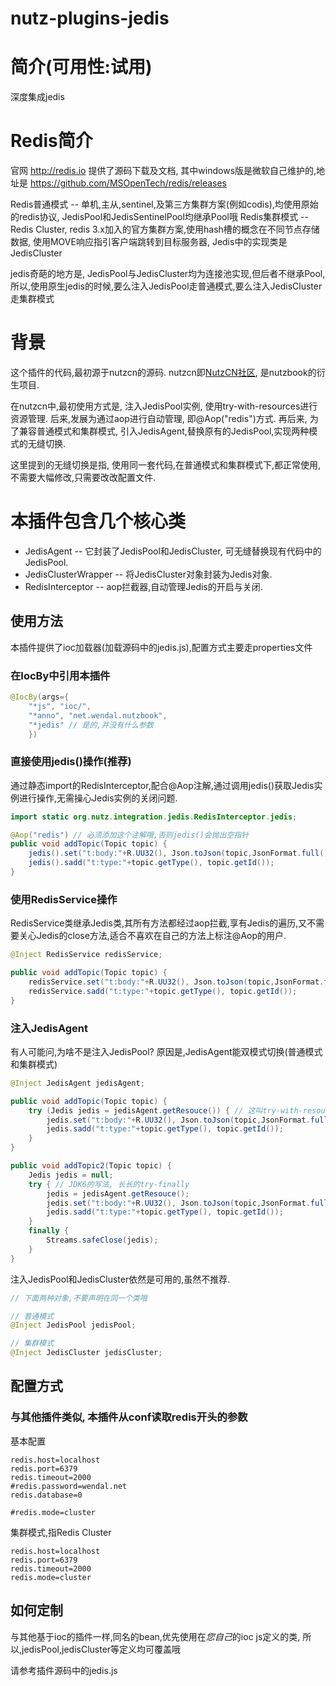 nutz-plugins-jedis
==================================

简介(可用性:试用)
==================================

深度集成jedis

Redis简介
==================================

官网 http://redis.io 提供了源码下载及文档, 其中windows版是微软自己维护的,地址是 https://github.com/MSOpenTech/redis/releases

Redis普通模式 -- 单机,主从,sentinel,及第三方集群方案(例如codis),均使用原始的redis协议, JedisPool和JedisSentinelPool均继承Pool<Jedis>哦
Redis集群模式 -- Redis Cluster, redis 3.x加入的官方集群方案,使用hash槽的概念在不同节点存储数据, 使用MOVE响应指引客户端跳转到目标服务器, Jedis中的实现类是JedisCluster

jedis奇葩的地方是, JedisPool与JedisCluster均为连接池实现,但后者不继承Pool<Jedis>,所以,使用原生jedis的时候,要么注入JedisPool走普通模式,要么注入JedisCluster走集群模式

背景
==================================

这个插件的代码,最初源于nutzcn的源码. nutzcn即[NutzCN社区](https://github.com/wendal/nutz-book-project), 是nutzbook的衍生项目.

在nutzcn中,最初使用方式是, 注入JedisPool实例, 使用try-with-resources进行资源管理.
后来,发展为通过aop进行自动管理, 即@Aop("redis")方式.
再后来, 为了兼容普通模式和集群模式, 引入JedisAgent,替换原有的JedisPool,实现两种模式的无缝切换.

这里提到的无缝切换是指, 使用同一套代码,在普通模式和集群模式下,都正常使用,不需要大幅修改,只需要改改配置文件.

本插件包含几个核心类
==================================

* JedisAgent -- 它封装了JedisPool和JedisCluster, 可无缝替换现有代码中的JedisPool.
* JedisClusterWrapper -- 将JedisCluster对象封装为Jedis对象.
* RedisInterceptor -- aop拦截器,自动管理Jedis的开启与关闭.

使用方法
-------------------------

本插件提供了ioc加载器(加载源码中的jedis.js),配置方式主要走properties文件

### 在IocBy中引用本插件

```java
@IocBy(args={
	"*js", "ioc/",
	"*anno", "net.wendal.nutzbook",
	"*jedis" // 是的,并没有什么参数
	})
```


### 直接使用jedis()操作(推荐)

通过静态import的RedisInterceptor,配合@Aop注解,通过调用jedis()获取Jedis实例进行操作,无需操心Jedis实例的关闭问题.


```java
import static org.nutz.integration.jedis.RedisInterceptor.jedis;

@Aop("redis") // 必须添加这个注解哦,否则jedis()会抛出空指针
public void addTopic(Topic topic) {
	jedis().set("t:body:"+R.UU32(), Json.toJson(topic,JsonFormat.full()));
	jedis().sadd("t:type:"+topic.getType(), topic.getId());
}
```


### 使用RedisService操作

RedisService类继承Jedis类,其所有方法都经过aop拦截,享有Jedis的遍历,又不需要关心Jedis的close方法,适合不喜欢在自己的方法上标注@Aop的用户.

```java
@Inject RedisService redisService;

public void addTopic(Topic topic) {
	redisService.set("t:body:"+R.UU32(), Json.toJson(topic,JsonFormat.full()));
	redisService.sadd("t:type:"+topic.getType(), topic.getId());
}
```

### 注入JedisAgent

有人可能问,为啥不是注入JedisPool? 原因是,JedisAgent能双模式切换(普通模式和集群模式)

```java
@Inject JedisAgent jedisAgent;

public void addTopic(Topic topic) {
    try (Jedis jedis = jedisAgent.getResouce()) { // 这叫try-with-resources语法, JDK7+适用.
		jedis.set("t:body:"+R.UU32(), Json.toJson(topic,JsonFormat.full()));
		jedis.sadd("t:type:"+topic.getType(), topic.getId());
	}
}

public void addTopic2(Topic topic) {
    Jedis jedis = null;
    try { // JDK6的写法, 长长的try-finally
        jedis = jedisAgent.getResouce();
		jedis.set("t:body:"+R.UU32(), Json.toJson(topic,JsonFormat.full()));
		jedis.sadd("t:type:"+topic.getType(), topic.getId());
	}
	finally {
		Streams.safeClose(jedis);
	}
}
```

注入JedisPool和JedisCluster依然是可用的,虽然不推荐.

```java
// 下面两种对象,不要声明在同一个类哦

// 普通模式
@Inject JedisPool jedisPool;

// 集群模式
@Inject JedisCluster jedisCluster;
```

配置方式
-----------------------------

### 与其他插件类似, 本插件从conf读取redis开头的参数

基本配置

```
redis.host=localhost
redis.port=6379
redis.timeout=2000
#redis.password=wendal.net
redis.database=0

#redis.mode=cluster
```

集群模式,指Redis Cluster

```
redis.host=localhost
redis.port=6379
redis.timeout=2000
redis.mode=cluster
```

如何定制
--------------------------------------

与其他基于ioc的插件一样,同名的bean,优先使用在*您自己*的ioc js定义的类,
所以,jedisPool,jedisCluster等定义均可覆盖哦

请参考插件源码中的jedis.js